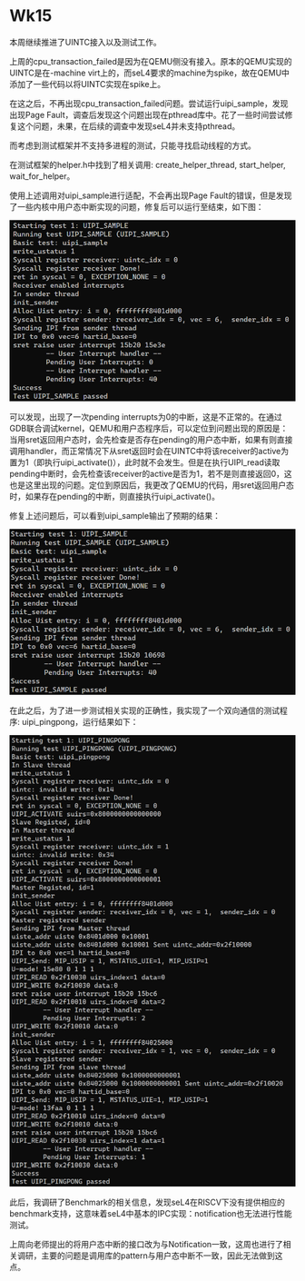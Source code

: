 # Wk15

本周继续推进了UINTC接入以及测试工作。

上周的cpu_transaction_failed是因为在QEMU侧没有接入。原本的QEMU实现的UINTC是在-machine virt上的，而seL4要求的machine为spike，故在QEMU中添加了一些代码以将UINTC实现在spike上。

在这之后，不再出现cpu_transaction_failed问题。尝试运行uipi_sample，发现出现Page Fault，调查后发现这个问题出现在pthread库中。花了一些时间尝试修复这个问题，未果，在后续的调查中发现seL4并未支持pthread。

而考虑到测试框架并不支持多进程的测试，只能寻找启动线程的方式。

在测试框架的helper.h中找到了相关调用: create_helper_thread, start_helper, wait_for_helper。

使用上述调用对uipi_sample进行适配，不会再出现Page Fault的错误，但是发现了一些内核中用户态中断实现的问题，修复后可以运行至结束，如下图：

![](sample_wrong.png)

可以发现，出现了一次pending interrupts为0的中断，这是不正常的。在通过GDB联合调试kernel，QEMU和用户态程序后，可以定位到问题出现的原因是：当用sret返回用户态时，会先检查是否存在pending的用户态中断，如果有则直接调用handler，而正常情况下从sret返回时会在UINTC中将该receiver的active为置为1（即执行uipi_activate()），此时就不会发生。但是在执行UIPI_read读取pending中断时，会先检查该receiver的active是否为1，若不是则直接返回0，这也是这里出现的问题。定位到原因后，我更改了QEMU的代码，用sret返回用户态时，如果存在pending的中断，则直接执行uipi_activate()。

修复上述问题后，可以看到uipi_sample输出了预期的结果：

![](sample.png)

在此之后，为了进一步测试相关实现的正确性，我实现了一个双向通信的测试程序: uipi_pingpong，运行结果如下：

![](pingpong.png)

此后，我调研了Benchmark的相关信息，发现seL4在RISCV下没有提供相应的benchmark支持，这意味着seL4中基本的IPC实现：notification也无法进行性能测试。

上周向老师提出的将用户态中断的接口改为与Notification一致，这周也进行了相关调研，主要的问题是调用库的pattern与用户态中断不一致，因此无法做到这点。